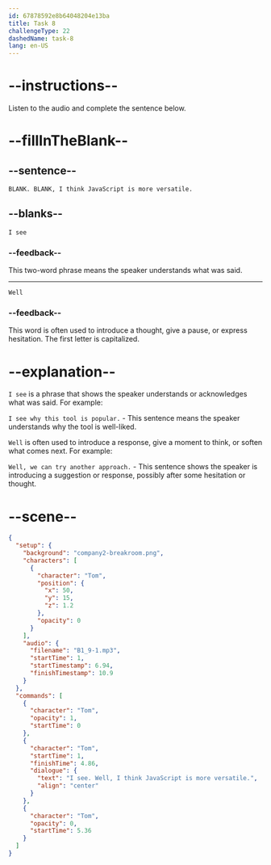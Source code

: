 ```yaml
---
id: 67878592e8b64048204e13ba
title: Task 8
challengeType: 22
dashedName: task-8
lang: en-US
---
```


<!-- (audio) Tom: I see. Well, I think JavaScript is more versatile. -->

# --instructions--

Listen to the audio and complete the sentence below.

# --fillInTheBlank--

## --sentence--

`BLANK. BLANK, I think JavaScript is more versatile.`

## --blanks--

`I see`

### --feedback--

This two-word phrase means the speaker understands what was said.

---

`Well`

### --feedback--

This word is often used to introduce a thought, give a pause, or express hesitation. The first letter is capitalized.

# --explanation--

`I see` is a phrase that shows the speaker understands or acknowledges what was said. For example:

`I see why this tool is popular.` - This sentence means the speaker understands why the tool is well-liked.

`Well` is often used to introduce a response, give a moment to think, or soften what comes next. For example:

`Well, we can try another approach.` - This sentence shows the speaker is introducing a suggestion or response, possibly after some hesitation or thought.

# --scene--

```json
{
  "setup": {
    "background": "company2-breakroom.png",
    "characters": [
      {
        "character": "Tom",
        "position": {
          "x": 50,
          "y": 15,
          "z": 1.2
        },
        "opacity": 0
      }
    ],
    "audio": {
      "filename": "B1_9-1.mp3",
      "startTime": 1,
      "startTimestamp": 6.94,
      "finishTimestamp": 10.9
    }
  },
  "commands": [
    {
      "character": "Tom",
      "opacity": 1,
      "startTime": 0
    },
    {
      "character": "Tom",
      "startTime": 1,
      "finishTime": 4.86,
      "dialogue": {
        "text": "I see. Well, I think JavaScript is more versatile.",
        "align": "center"
      }
    },
    {
      "character": "Tom",
      "opacity": 0,
      "startTime": 5.36
    }
  ]
}
```
